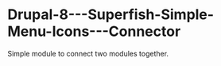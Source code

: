 # Drupal-8---Superfish-Simple-Menu-Icons---Connector
Simple module to connect two modules together.
